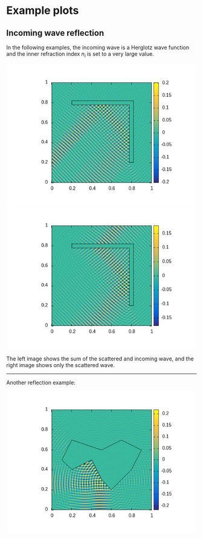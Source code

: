 # Example plots

## Incoming wave reflection

In the following examples, the incoming wave is a Herglotz wave function and the inner refraction index $n_i$ is set to a very large value.

<p align='center'>
  <img width='500' src='scattered+incoming.gif'>
  <img width='500' src='scattered.gif'>
</p>

The left image shows the sum of the scattered and incoming wave, and the right image shows only the scattered wave.

---
Another reflection example:

<p align='center'>
  <img width='500' src='scattered+incoming_2.gif'>
</p>

